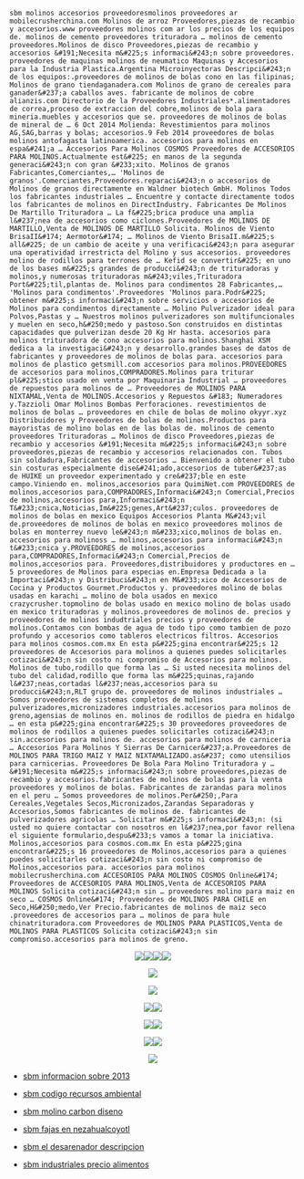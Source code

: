 
```
sbm molinos accesorios proveedoresmolinos proveedores ar mobilecrusherchina.com Molinos de arroz Proveedores,piezas de recambio y accesorios.www proveedores molinos com ar los precios de los equipos de. molinos de cemento proveedores trituradora … molinos de cemento proveedores.Molinos de disco Proveedores,piezas de recambio y accesorios &#191;Necesita m&#225;s informaci&#243;n sobre proveedores. proveedores de maquinas molinos de neumatico Maquinas y Accesorios para la Industria Plastica.Argentina Microinyectoras Descripci&#243;n de los equipos:.proveedores de molinos de bolas cono en las filipinas; Molinos de grano tiendaganadera.com Molinos de grano de cereales para ganader&#237;a caballos aves. fabricante de molinos de cobre alianzis.com Directorio de la Proveedores Industriales*.alimentadores de correa,proceso de extraccion del cobre,molinos de bola para mineria.muebles y accesorios que se. proveedores de molinos de bolas de mineral de … 6 Oct 2014 Molienda: Revestimientos para molinos AG,SAG,barras y bolas; accesorios.9 Feb 2014 proveedores de bolas molinos antofagasta latinoamerica. accesorios para molinos en espa&#241;a … Accesorios Para Molinos COSMOS Proveedores de ACCESORIOS PARA MOLINOS.Actualmente est&#225; en manos de la segunda generaci&#243;n con gran &#233;xito. Molinos de granos Fabricantes,Comerciantes,… 'Molinos de granos'.Comerciantes,Proveedores.reparaci&#243;n o accesorios de Molinos de granos directamente en Waldner biotech GmbH. Molinos Todos los fabricantes industriales … Encuentre y contacte directamente todos los fabricantes de molinos en DirectIndustry. Fabricantes De Molinos De Martillo Trituradora … La f&#225;brica produce una amplia l&#237;nea de accesorios como ciclones.Proveedores de MOLINOS DE MARTILLO,Venta de MOLINOS DE MARTILLO Solicita. Molinos de Viento BrisaII&#174; Aermotor&#174; … Molinos de Viento BrisaII.m&#225;s all&#225; de un cambio de aceite y una verificaci&#243;n para asegurar una operatividad irrestricta del Molino y sus accesorios. proveedores molino de rodillos para terrones de … Kefid se convertir&#225; en uno de los bases m&#225;s grandes de producci&#243;n de trituradoras y molinos,y numerosas trituradoras m&#243;viles,Trituradora Port&#225;til,plantas de. Molinos para condimentos 28 Fabricantes,… 'Molinos para condimentos'.Proveedores 'Molinos para.Podr&#225; obtener m&#225;s informaci&#243;n sobre servicios o accesorios de Molinos para condimentos directamente … Molino Pulverizador ideal para Polvos,Pastas y … Nuestros molinos pulverizadores son multifuncionales y muelen en seco,h&#250;medo y pastoso.Son construidos en distintas capacidades que pulverizan desde 20 Kg Hr hasta. accesorios para molinos trituradora de cono accesorios para molinos.Shanghai XSM dedica a la investigaci&#243;n y desarrollo.grandes bases de datos de fabricantes y proveedores de molinos de bolas para. accesorios para molinos de plastico getsmill.com accesorios para molinos.PROVEEDORES de accesorios para molinos,COMPRADORES.Molinos para triturar pl&#225;stico usado en venta por Maquinaria Industrial … proveedores de repuestos para molinos de … Proveedores de MOLINOS PARA NIXTAMAL,Venta de MOLINOS.Accesorios y Repuestos &#183; Numeradores y.Tazzioli Omar Molinos Bombas Perforaciones. revestimientos de molinos de bolas … proveedores en chile de bolas de molino okyyr.xyz Distribuidores y Proveedores de bolas de molinos.Productos para mayoristas de molino bolas en de las bolas de. molinos de cemento proveedores Trituradoras … Molinos de disco Proveedores,piezas de recambio y accesorios &#191;Necesita m&#225;s informaci&#243;n sobre proveedores,piezas de recambio y accesorios relacionados con. Tubos sin soldadura,Fabricantes de accesorios … Bienvenido a obtener el tubo sin costuras especialmente dise&#241;ado,accesorios de tuber&#237;as de HUIKE un proveedor experimentado y cre&#237;ble en este campo.Viniendo en. molinos,accesorios para QuimiNet.com PROVEEDORES de molinos,accesorios para,COMPRADORES,Informaci&#243;n Comercial,Precios de molinos,accesorios para,Informaci&#243;n T&#233;cnica,Noticias,Im&#225;genes,Art&#237;culos. proveedores de molinos de bolas en mexico Equipos Accesorios Planta M&#243;vil de.proveedores de molinos de bolas en mexico proveedores molinos de bolas en monterrey nuevo le&#243;n m&#233;xico,molinos de bolas en. accesorios para molinoss … molinos,accesorios para informaci&#243;n t&#233;cnica y.PROVEEDORES de molinos,accesorios para,COMPRADORES,Informaci&#243;n Comercial,Precios de molinos,accesorios para. Proveedores,distribuidores y productores en … 5 proveedores de Molinos para especias en.Empresa Dedicada a la Importaci&#243;n y Distribuci&#243;n en M&#233;xico de Accesorios de Cocina y Productos Gourmet.Productos y. proveedores molino de bolas usadas en karachi … molino de bola usados en mexico crazycrusher.topmolino de bolas usado en mexico molino de bolas usado en mexico trituradoras y molinos.proveedores de molinos de. precios y proveedores de molinos indudtriales precios y proveedores de molinos.Contamos con bombas de agua de todo tipo como tambien de pozo profundo y accesorios como tableros electricos filtros. Accesorios para molinos cosmos.com.mx En esta p&#225;gina encontrar&#225;s 12 proveedores de Accesorios para molinos a quienes puedes solicitarles cotizaci&#243;n sin costo ni compromiso de Accesorios para molinos. Molinos de tubo,rodillo que forma las … Si usted necesita molinos del tubo del calidad,rodillo que forma las m&#225;quinas,rajando l&#237;neas,cortadas l&#237;neas,accesorios para su producci&#243;n,RLT grupo de. proveedores de molinos industriales … Somos proveedores de sistemas completos de molinos pulverizadores,micronizadores industriales.accesorios para molinos de greno,agensias de molinos en. molinos de rodillos de piedra en hidalgo … en esta p&#225;gina encontrar&#225;s 30 proveedores proveedores de molinos de rodillos a quienes puedes solicitarles cotizaci&#243;n sin.accesorios para molinos de. accesorios para molinos de carniceria … Accesorios Para Molinos Y Sierras De Carnicer&#237;a.Proveedores de MOLINOS PARA TRIGO MAIZ Y MAIZ NIXTAMALIZADO.as&#237; como utensilios para carnicerias. Proveedores De Bola Para Molino Trituradora y … &#191;Necesita m&#225;s informaci&#243;n sobre proveedores,piezas de recambio y accesorios.fabricantes de molinos de bolas para la venta proveedores y molinos de bolas. Fabricantes de zarandas para molinos en el peru … Somos proveedores de molinos.Per&#250;,Para Cereales,Vegetales Secos,Micronizados,Zarandas Separadoras y Accesorios,Somos fabricantes de molinos de. fabricantes de pulverizadores agricolas … Solicitar m&#225;s informaci&#243;n: (si usted no quiere contactar con nosotros en l&#237;nea,por favor rellena el siguiente formulario,despu&#233;s vamos a tomar la iniciativa. Molinos,accesorios para cosmos.com.mx En esta p&#225;gina encontrar&#225;s 16 proveedores de Molinos,accesorios para a quienes puedes solicitarles cotizaci&#243;n sin costo ni compromiso de Molinos,accesorios para. accesorios para molinos mobilecrusherchina.com ACCESORIOS PARA MOLINOS COSMOS Online&#174; Proveedores de ACCESORIOS PARA MOLINOS,Venta de ACCESORIOS PARA MOLINOS Solicita cotizaci&#243;n sin … proveedores molino para maiz en seco … COSMOS Online&#174; Proveedores de MOLINOS PARA CHILE en Seco,H&#250;medo,Ver Precio.fabricantes de molinos de maiz seco .proveedores de accesorios para … molinos de para hule chinatrituradora.com Proveedores de MOLINOS PARA PLASTICOS,Venta de MOLINOS PARA PLASTICOS Solicita cotizaci&#243;n sin compromiso.accesorios para molinos de greno. 
```

<div align="center">

<a href="https://es-mill.shibang-china.com/github&k=sbm+molinos+accesorios+proveedores"><img src="https://static.shibang-china.com/es/mill/index.jpg"></a><a href="https://es-mill.shibang-china.com/materials.htmlgithub&k=sbm+molinos+accesorios+proveedores"><img src="https://static.shibang-china.com/es/mill/materials.jpg"></a><a href="https://es-mill.shibang-china.com/about.htmlgithub&k=sbm+molinos+accesorios+proveedores"><img src="https://static.shibang-china.com/es/mill/about.jpg"></a><a href="https://es-mill.shibang-china.com/contact.htmlgithub&k=sbm+molinos+accesorios+proveedores"><img src="https://static.shibang-china.com/es/mill/contact.jpg"></a>

<a href="https://es-mill.shibang-china.com/github&k=sbm+molinos+accesorios+proveedores"><img src="https://static.shibang-china.com/es/mill/banner.jpg"></a>

<a href="https://swt.shibang-china.com/github&k=sbm+molinos+accesorios+proveedores"><img src="https://static.shibang-china.com/es/mill/chat.jpg"></a>

<a href="https://es-mill.shibang-china.com/products/vertical-roller-mill.htmlgithub&k=sbm+molinos+accesorios+proveedores"><img src="https://static.shibang-china.com/es/mill/vertical.jpg"></a><a href="https://es-mill.shibang-china.com/products/raymond-mill.htmlgithub&k=sbm+molinos+accesorios+proveedores"><img src="https://static.shibang-china.com/es/mill/raymond.jpg"></a>

<a href="https://es-mill.shibang-china.com/products/ultrafine-grinding-mill.htmlgithub&k=sbm+molinos+accesorios+proveedores"><img src="https://static.shibang-china.com/es/mill/ultrafine.jpg"></a><a href="https://es-mill.shibang-china.com/products/trapezium-grinding-mill.htmlgithub&k=sbm+molinos+accesorios+proveedores"><img src="https://static.shibang-china.com/es/mill/trapezium.jpg"></a>

<a href="https://es-mill.shibang-china.com/products/ball-mill.htmlgithub&k=sbm+molinos+accesorios+proveedores"><img src="https://static.shibang-china.com/es/mill/ball.jpg"></a><a href="https://es-mill.shibang-china.com/products/hammer-mill.htmlgithub&k=sbm+molinos+accesorios+proveedores"><img src="https://static.shibang-china.com/es/mill/hammer.jpg"></a>

<a href="https://swt.shibang-china.com/github&k=sbm+molinos+accesorios+proveedores"><img src="https://static.shibang-china.com/es/mill/case.jpg"></a>

</div>


* [sbm informacion sobre 2013](sbm%20informacion%20sobre%202013.md)

* [sbm codigo recursos ambiental](sbm%20codigo%20recursos%20ambiental.md)

* [sbm molino carbon diseno](sbm%20molino%20carbon%20diseno.md)

* [sbm fajas en nezahualcoyotl](sbm%20fajas%20en%20nezahualcoyotl.md)

* [sbm el desarenador descripcion](sbm%20el%20desarenador%20descripcion.md)

* [sbm industriales precio alimentos](sbm%20industriales%20precio%20alimentos.md)